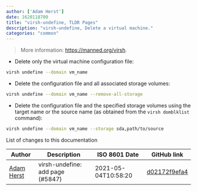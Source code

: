```yaml
---
author: ['Adam Herst']
date: 1620118700
title: "virsh-undefine, TLDR Pages"
description: "virsh-undefine, Delete a virtual machine."
categories: "common"
---
```

> More information: <https://manned.org/virsh>.

- Delete only the virtual machine configuration file:

```bash
virsh undefine --domain vm_name
```

- Delete the configuration file and all associated storage volumes:

```bash
virsh undefine --domain vm_name --remove-all-storage
```

- Delete the configuration file and the specified storage volumes using the target name or the source name (as obtained from the `virsh domblklist` command):

```bash
virsh undefine --domain vm_name --storage sda,path/to/source
```
List of changes to this documentation


Author | Description | ISO 8601 Date | GitHub link
------|-----|-----|-----
[Adam Herst](mailto:adamherst@adamherst.com) | virsh-undefine: add page (#5847) | 2021-05-04T10:58:20 | [d02172f9efa4](https://github.com/tldr-pages/tldr/commit/d02172f9efa459f014865693e3bf5544a9bb9626)

